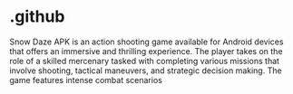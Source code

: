 # .github
Snow Daze APK is an action shooting game available for Android devices that offers an immersive and thrilling experience. The player takes on the role of a skilled mercenary tasked with completing various missions that involve shooting, tactical maneuvers, and strategic decision making. The game features intense combat scenarios
